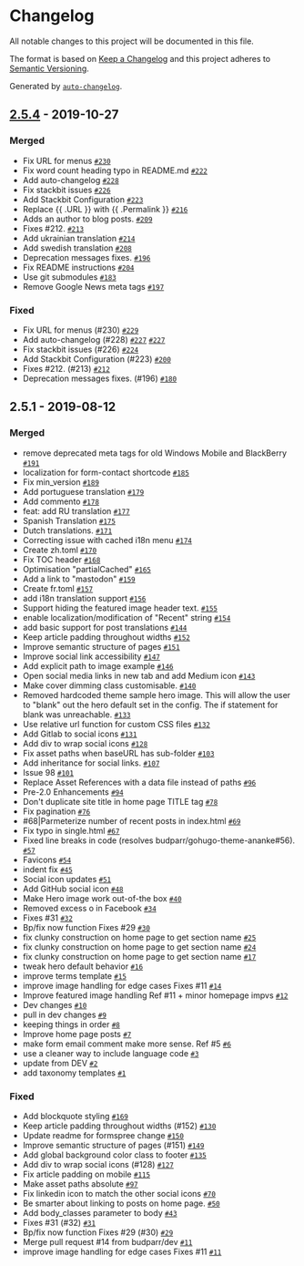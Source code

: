 # Changelog

All notable changes to this project will be documented in this file.

The format is based on [Keep a Changelog](https://keepachangelog.com/en/1.0.0/)
and this project adheres to [Semantic Versioning](https://semver.org/spec/v2.0.0.html).

Generated by [`auto-changelog`](https://github.com/CookPete/auto-changelog).

## [2.5.4](https://github.com/budparr/gohugo-theme-ananke/compare/2.5.1...2.5.4) - 2019-10-27

### Merged

- Fix URL for menus [`#230`](https://github.com/budparr/gohugo-theme-ananke/pull/230)
- Fix word count heading typo in README.md [`#222`](https://github.com/budparr/gohugo-theme-ananke/pull/222)
- Add auto-changelog [`#228`](https://github.com/budparr/gohugo-theme-ananke/pull/228)
- Fix stackbit issues [`#226`](https://github.com/budparr/gohugo-theme-ananke/pull/226)
- Add Stackbit Configuration [`#223`](https://github.com/budparr/gohugo-theme-ananke/pull/223)
- Replace {{ .URL }} with {{ .Permalink }} [`#216`](https://github.com/budparr/gohugo-theme-ananke/pull/216)
- Adds an author to blog posts. [`#209`](https://github.com/budparr/gohugo-theme-ananke/pull/209)
- Fixes #212. [`#213`](https://github.com/budparr/gohugo-theme-ananke/pull/213)
- Add ukrainian translation [`#214`](https://github.com/budparr/gohugo-theme-ananke/pull/214)
- Add swedish translation [`#208`](https://github.com/budparr/gohugo-theme-ananke/pull/208)
- Deprecation messages fixes. [`#196`](https://github.com/budparr/gohugo-theme-ananke/pull/196)
- Fix README instructions [`#204`](https://github.com/budparr/gohugo-theme-ananke/pull/204)
- Use git submodules [`#183`](https://github.com/budparr/gohugo-theme-ananke/pull/183)
- Remove Google News meta tags [`#197`](https://github.com/budparr/gohugo-theme-ananke/pull/197)

### Fixed

- Fix URL for menus (#230) [`#229`](https://github.com/budparr/gohugo-theme-ananke/issues/229)
- Add auto-changelog (#228) [`#227`](https://github.com/budparr/gohugo-theme-ananke/issues/227) [`#227`](https://github.com/budparr/gohugo-theme-ananke/issues/227)
- Fix stackbit issues (#226) [`#224`](https://github.com/budparr/gohugo-theme-ananke/issues/224)
- Add Stackbit Configuration (#223) [`#200`](https://github.com/budparr/gohugo-theme-ananke/issues/200)
- Fixes #212. (#213) [`#212`](https://github.com/budparr/gohugo-theme-ananke/issues/212)
- Deprecation messages fixes. (#196) [`#180`](https://github.com/budparr/gohugo-theme-ananke/issues/180)

## 2.5.1 - 2019-08-12

### Merged

- remove deprecated meta tags for old Windows Mobile and BlackBerry [`#191`](https://github.com/budparr/gohugo-theme-ananke/pull/191)
- localization for form-contact shortcode [`#185`](https://github.com/budparr/gohugo-theme-ananke/pull/185)
- Fix min_version [`#189`](https://github.com/budparr/gohugo-theme-ananke/pull/189)
- Add portuguese translation [`#179`](https://github.com/budparr/gohugo-theme-ananke/pull/179)
- Add commento [`#178`](https://github.com/budparr/gohugo-theme-ananke/pull/178)
- feat: add RU translation [`#177`](https://github.com/budparr/gohugo-theme-ananke/pull/177)
- Spanish Translation [`#175`](https://github.com/budparr/gohugo-theme-ananke/pull/175)
- Dutch translations. [`#171`](https://github.com/budparr/gohugo-theme-ananke/pull/171)
- Correcting issue with cached i18n menu [`#174`](https://github.com/budparr/gohugo-theme-ananke/pull/174)
- Create zh.toml [`#170`](https://github.com/budparr/gohugo-theme-ananke/pull/170)
- Fix TOC header [`#168`](https://github.com/budparr/gohugo-theme-ananke/pull/168)
- Optimisation "partialCached" [`#165`](https://github.com/budparr/gohugo-theme-ananke/pull/165)
- Add a link to "mastodon" [`#159`](https://github.com/budparr/gohugo-theme-ananke/pull/159)
- Create fr.toml [`#157`](https://github.com/budparr/gohugo-theme-ananke/pull/157)
- add i18n translation support [`#156`](https://github.com/budparr/gohugo-theme-ananke/pull/156)
- Support hiding the featured image header text. [`#155`](https://github.com/budparr/gohugo-theme-ananke/pull/155)
- enable localization/modification of "Recent" string [`#154`](https://github.com/budparr/gohugo-theme-ananke/pull/154)
- add basic support for post translations [`#144`](https://github.com/budparr/gohugo-theme-ananke/pull/144)
- Keep article padding throughout widths [`#152`](https://github.com/budparr/gohugo-theme-ananke/pull/152)
- Improve semantic structure of pages [`#151`](https://github.com/budparr/gohugo-theme-ananke/pull/151)
- Improve social link accessibility [`#147`](https://github.com/budparr/gohugo-theme-ananke/pull/147)
- Add explicit path to image example [`#146`](https://github.com/budparr/gohugo-theme-ananke/pull/146)
- Open social media links in new tab and add Medium icon [`#143`](https://github.com/budparr/gohugo-theme-ananke/pull/143)
- Make cover dimming class customisable. [`#140`](https://github.com/budparr/gohugo-theme-ananke/pull/140)
- Removed hardcoded theme sample hero image. This will allow the user to "blank" out the hero default set in the config. The if statement for blank was unreachable. [`#133`](https://github.com/budparr/gohugo-theme-ananke/pull/133)
- Use relative url function for custom CSS files [`#132`](https://github.com/budparr/gohugo-theme-ananke/pull/132)
- Add Gitlab to social icons [`#131`](https://github.com/budparr/gohugo-theme-ananke/pull/131)
- Add div to wrap social icons [`#128`](https://github.com/budparr/gohugo-theme-ananke/pull/128)
- Fix asset paths when baseURL has sub-folder [`#103`](https://github.com/budparr/gohugo-theme-ananke/pull/103)
- Add inheritance for social links. [`#107`](https://github.com/budparr/gohugo-theme-ananke/pull/107)
- Issue 98 [`#101`](https://github.com/budparr/gohugo-theme-ananke/pull/101)
- Replace Asset References with a data file instead of paths [`#96`](https://github.com/budparr/gohugo-theme-ananke/pull/96)
- Pre-2.0 Enhancements [`#94`](https://github.com/budparr/gohugo-theme-ananke/pull/94)
- Don't duplicate site title in home page TITLE tag [`#78`](https://github.com/budparr/gohugo-theme-ananke/pull/78)
- Fix pagination [`#76`](https://github.com/budparr/gohugo-theme-ananke/pull/76)
- #68|Parmeterize number of recent posts in index.html [`#69`](https://github.com/budparr/gohugo-theme-ananke/pull/69)
- Fix typo in single.html [`#67`](https://github.com/budparr/gohugo-theme-ananke/pull/67)
- Fixed line breaks in code (resolves budparr/gohugo-theme-ananke#56). [`#57`](https://github.com/budparr/gohugo-theme-ananke/pull/57)
- Favicons [`#54`](https://github.com/budparr/gohugo-theme-ananke/pull/54)
- indent fix [`#45`](https://github.com/budparr/gohugo-theme-ananke/pull/45)
- Social icon updates [`#51`](https://github.com/budparr/gohugo-theme-ananke/pull/51)
- Add GitHub social icon [`#48`](https://github.com/budparr/gohugo-theme-ananke/pull/48)
- Make Hero image work out-of-the box [`#40`](https://github.com/budparr/gohugo-theme-ananke/pull/40)
- Removed excess o in Facebook [`#34`](https://github.com/budparr/gohugo-theme-ananke/pull/34)
- Fixes #31 [`#32`](https://github.com/budparr/gohugo-theme-ananke/pull/32)
- Bp/fix now function Fixes #29 [`#30`](https://github.com/budparr/gohugo-theme-ananke/pull/30)
- fix clunky construction on home page to get section name [`#25`](https://github.com/budparr/gohugo-theme-ananke/pull/25)
- fix clunky construction on home page to get section name [`#24`](https://github.com/budparr/gohugo-theme-ananke/pull/24)
- fix clunky construction on home page to get section name [`#17`](https://github.com/budparr/gohugo-theme-ananke/pull/17)
- tweak hero default behavior [`#16`](https://github.com/budparr/gohugo-theme-ananke/pull/16)
- improve terms template [`#15`](https://github.com/budparr/gohugo-theme-ananke/pull/15)
- improve image handling for edge cases Fixes #11 [`#14`](https://github.com/budparr/gohugo-theme-ananke/pull/14)
- Improve featured image handling Ref #11 + minor homepage impvs [`#12`](https://github.com/budparr/gohugo-theme-ananke/pull/12)
- Dev changes [`#10`](https://github.com/budparr/gohugo-theme-ananke/pull/10)
- pull in dev changes [`#9`](https://github.com/budparr/gohugo-theme-ananke/pull/9)
- keeping things in order [`#8`](https://github.com/budparr/gohugo-theme-ananke/pull/8)
- Improve home page posts  [`#7`](https://github.com/budparr/gohugo-theme-ananke/pull/7)
- make form email comment make more sense. Ref #5 [`#6`](https://github.com/budparr/gohugo-theme-ananke/pull/6)
- use a cleaner way to include language code [`#3`](https://github.com/budparr/gohugo-theme-ananke/pull/3)
- update from DEV [`#2`](https://github.com/budparr/gohugo-theme-ananke/pull/2)
- add taxonomy templates [`#1`](https://github.com/budparr/gohugo-theme-ananke/pull/1)

### Fixed

- Add blockquote styling [`#169`](https://github.com/budparr/gohugo-theme-ananke/issues/169)
- Keep article padding throughout widths (#152) [`#130`](https://github.com/budparr/gohugo-theme-ananke/issues/130)
- Update readme for formspree change [`#150`](https://github.com/budparr/gohugo-theme-ananke/issues/150)
- Improve semantic structure of pages (#151) [`#149`](https://github.com/budparr/gohugo-theme-ananke/issues/149)
- Add global background color class to footer [`#135`](https://github.com/budparr/gohugo-theme-ananke/issues/135)
- Add div to wrap social icons (#128) [`#127`](https://github.com/budparr/gohugo-theme-ananke/issues/127)
- Fix article padding on mobile [`#115`](https://github.com/budparr/gohugo-theme-ananke/issues/115)
- Make asset paths absolute [`#97`](https://github.com/budparr/gohugo-theme-ananke/issues/97)
- Fix linkedin icon to match the other social icons [`#70`](https://github.com/budparr/gohugo-theme-ananke/issues/70)
- Be smarter about linking to posts on home page. [`#50`](https://github.com/budparr/gohugo-theme-ananke/issues/50)
- Add body_classes parameter to body [`#43`](https://github.com/budparr/gohugo-theme-ananke/issues/43)
- Fixes #31 (#32) [`#31`](https://github.com/budparr/gohugo-theme-ananke/issues/31)
- Bp/fix now function Fixes #29 (#30) [`#29`](https://github.com/budparr/gohugo-theme-ananke/issues/29)
- Merge pull request #14 from budparr/dev [`#11`](https://github.com/budparr/gohugo-theme-ananke/issues/11)
- improve image handling for edge cases Fixes #11 [`#11`](https://github.com/budparr/gohugo-theme-ananke/issues/11)

